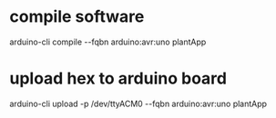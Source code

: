 # compile software
arduino-cli compile --fqbn arduino:avr:uno plantApp

# upload hex to arduino board
arduino-cli upload -p /dev/ttyACM0 --fqbn arduino:avr:uno plantApp